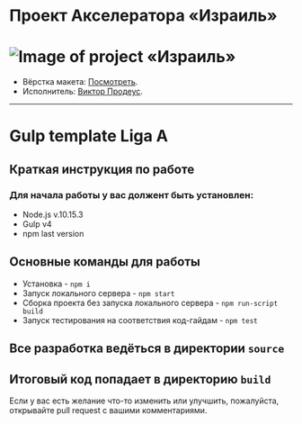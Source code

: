 # Проект Акселератора «Израиль»
# ![Image of project «Израиль»](https://github.com/ViktorProdeus/izrael/blob/master/izrael.jpg)

* Вёрстка макета: [Посмотреть](https://viktorprodeus.github.io/izrael/build/).  
* Исполнитель: [Виктор Продеус](https://up.htmlacademy.ru/adaptive/16/user/814599).
---

# Gulp template Liga A
## Краткая инструкция по работе
### Для начала работы у вас должент быть установлен:
* Node.js v.10.15.3
* Gulp v4
* npm last version
## Основные команды для работы
* Установка - `npm i`
* Запуск локального сервера - `npm start`
* Сборка проекта без запуска локального сервера - `npm run-script build`
* Запуск тестирования на соответствия код-гайдам - `npm test`

## Все разработка ведёться в директории `source`
## Итоговый код попадает в директорию `build`

Если у вас есть желание что-то изменить или улучшить, пожалуйста, открывайте pull request с вашими комментариями.
